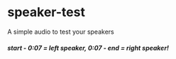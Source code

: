 # speaker-test
A simple audio to test your speakers
#### *start - 0:07 = left speaker, 0:07 - end = right speaker!*
